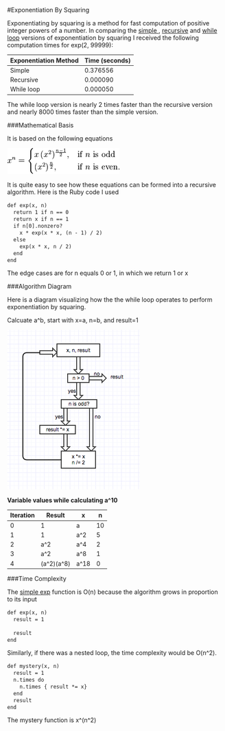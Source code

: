 #Exponentiation By Squaring

Exponentiating by squaring is a method for fast computation of positive integer powers of a number. In comparing the [simple ](exp.rb), [recursive](exp_recursive.rb) and [while loop](exp_whileloop.rb) versions of exponentiation by squaring I received the following computation times for exp(2, 99999):

| Exponentiation Method        | Time (seconds)     |
|------------------------------|--------------------|
| Simple                       | 0.376556           |
| Recursive                    | 0.000090           |
| While loop                   | 0.000050           |

The while loop version is nearly 2 times faster than the recursive version and nearly 8000 times faster than the simple version.

###Mathematical Basis

It is based on the following equations

![](equations.png)

It is quite easy to see how these equations can be formed into a recursive algorithm. Here is the Ruby code I used

    def exp(x, n)
      return 1 if n == 0
      return x if n == 1
      if n[0].nonzero?
        x * exp(x * x, (n - 1) / 2)
      else
        exp(x * x, n / 2)
      end
    end

The edge cases are for n equals 0 or 1, in which we return 1 or x

###Algorithm Diagram

Here is a diagram visualizing how the the while loop operates to perform exponentiation by squaring.

Calcuate a^b, start with x=a, n=b, and result=1

![](exp_whileloop_algorithm.png)

**Variable values while calculating a^10**

| Iteration | Result     | x       | n      |
|-----------|------------|---------|--------|
| 0         | 1          | a       | 10     |
| 1         | 1          | a^2     | 5      |
| 2         | a^2        | a^4     | 2      |
| 3         | a^2        | a^8     | 1      |
| 4         | (a^2)(a^8) | a^18    | 0      |

###Time Complexity

The [simple exp](exp.rb) function is O(n) because the algorithm grows in proportion to its input

    def exp(x, n)
      result = 1
      
      result
    end

Similarly, if there was a nested loop, the time complexity would be O(n^2).

    def mystery(x, n)
      result = 1
      n.times do 
        n.times { result *= x}
      end
      result
    end


The mystery function is x^(n^2)



